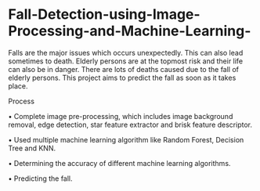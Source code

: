 # Fall-Detection-using-Image-Processing-and-Machine-Learning-

Falls are the major issues which occurs unexpectedly. This can also lead sometimes to death. Elderly persons are at the topmost risk and their life can also be in danger. There are lots of deaths caused due to the fall of elderly persons. This project aims to predict the fall as soon as it takes place.

Process

• Complete image pre-processing, which includes image background removal, edge detection, star feature extractor and brisk feature descriptor.

• Used multiple machine learning algorithm like Random Forest, Decision Tree and KNN.

• Determining the accuracy of different machine learning algorithms.

• Predicting the fall.
